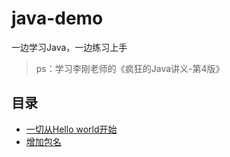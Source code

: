 # java-demo

一边学习Java，一边练习上手

> ps：学习李刚老师的《疯狂的Java讲义-第4版》

## 目录

- [一切从Hello world开始](doc/helloworld.md)
- [增加包名](doc/addPackage.md)
